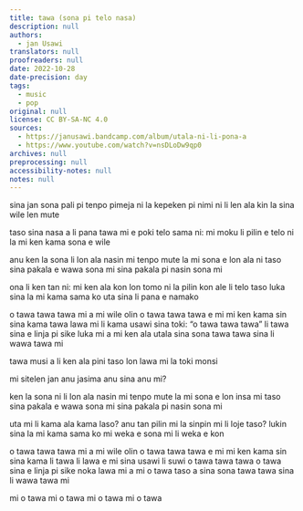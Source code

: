 ```yaml
---
title: tawa (sona pi telo nasa)
description: null
authors:
  - jan Usawi
translators: null
proofreaders: null
date: 2022-10-28
date-precision: day
tags:
  - music
  - pop
original: null
license: CC BY-SA-NC 4.0
sources:
  - https://janusawi.bandcamp.com/album/utala-ni-li-pona-a
  - https://www.youtube.com/watch?v=nsDLoDw9qp0
archives: null
preprocessing: null
accessibility-notes: null
notes: null
---
```


sina jan sona
pali pi tenpo pimeja ni la
kepeken pi nimi ni li len ala
kin la sina wile len mute

taso sina nasa a
li pana tawa mi e poki telo sama ni:
mi moku li pilin e telo ni la
mi ken kama sona e wile

anu ken la sona li lon ala nasin mi
tenpo mute la mi sona e lon ala ni
taso sina pakala e wawa sona mi
sina pakala pi nasin sona mi

ona li ken tan ni: mi ken ala kon
lon tomo ni la pilin kon ale li telo
taso luka sina la mi kama sama ko
uta sina li pana e namako

o tawa tawa tawa mi a
mi wile olin
o tawa tawa tawa e mi
mi ken kama sin
sina kama tawa
lawa mi li kama usawi
sina toki: “o tawa tawa tawa”
li tawa sina e linja
pi sike luka mi a
mi ken ala utala
sina sona
tawa tawa sina li wawa tawa mi

tawa musi a
li ken ala pini 
taso lon lawa mi la toki monsi

mi sitelen jan
anu jasima
anu sina
anu mi?

ken la sona ni li lon ala nasin mi
tenpo mute la mi sona e lon insa mi
taso sina pakala e wawa sona mi
sina pakala pi nasin sona mi

uta mi li kama ala kama laso?
anu tan pilin mi la sinpin mi li loje taso?
lukin sina la mi kama sama ko
mi weka e sona mi li weka e kon 

o tawa tawa tawa mi a
mi wile olin
o tawa tawa tawa e mi
mi ken kama sin
sina kama li tawa
li lawa e mi
sina usawi
li suwi
o tawa tawa tawa
o tawa sina e linja
pi sike noka lawa mi a
mi o tawa taso a
sina sona
tawa tawa sina li wawa tawa mi

mi o tawa
mi o tawa
mi o tawa
mi o tawa
